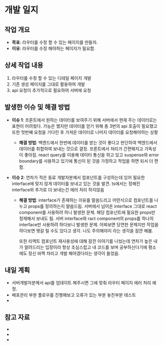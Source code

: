 # 개발 일지

## 작업 개요

- **목표**:
  라우터를 수정 할 수 있는 페이지를 만들자.
- **이유**:
  라우터를 수정 해야하는 페이지가 필요함.

## 상세 작업 내용

1. 라우터를 수정 할 수 있는 디테일 페이지 개발
2. 기존 생성 페이지를 그대로 활용하여 개발
3. api 요청이 추가적으로 필요하여 서버에 요청

## 발생한 이슈 및 해결 방법

- **이슈 1**:
  프론트에서 원하는 데이터를 보여주기 위해 서버에서 현재 주는 데이터로는 표현이 어려웠다. 가능은 했지만 데이터를 얻기 위해 총 3번의 api 호출이 필요했고
  또한 첫번째 요청을 기다린 후 가져온 데이터로 나머지 데이터를 요청해야하는 상황
  - **해결 방법**:
    백엔드에서 한번에 데이터를 받는 것이 좋다고 판단하여 백엔드에서 데이터를 취합하여 보내는 것으로 결정. 프론트에서 처리가 간편해지고 가독성이 좋아짐.
    react query를 이용해 데이터 통신을 하고 있고 suspense와 error boundary를 사용하고 있기에 통신이 된 것을 가정하고 작업을 하면 되서 더 편함.
- **이슈 2**:
  연차가 적은 동료 개발자분께서 컴포넌트를 구성하는데 있어 필요한 interface에 맞지 않게 데이터를 보내고 있는 것을 발견. ts에서는 정해진 interface외 추가로 더 보내는건 에러 처리 하지않음

  - **해결 방법**:
    interface가 존재하는 이유를 말씀드리고 어떤식으로 컴포넌트를 나누고 props를 정의하는지 말씀드림. 서버에서 넘어온 interface 그대로 react component를 사용하려 하니 발생한 문제.
    해당 컴포넌트에 필요한 props만 정제해서 보내도 됨. 서버 interface와 ract component의 props를 하나의 interface만 사용하려 하다보니 발생한 문제. 어찌보면 당연한 문제지만 작업을 하다보면 헷갈 릴 수도 있다고 생각. 나도 주의해야지 라는 생각을 잠깐 해봄.

    또한 리액트 컴포넌트 재사용성에 대해 잠깐 이야기를 나눴는데 연차가 높은 내가 알려드리는 입장이라 항상 조심스럽고 내 코드를 보며 공부하신다기에 평소에도 정신 바짝 차리고 개발 해야겠다라는 생각이 들었음.

## 내일 계획

- 서버개발자분께서 api를 업데이트 해주시면 그에 맞춰 라우터 페이지 에러 처리 예정.
- 배포관리 부분 플로우를 진행해보고 오류가 있는 부분 놓친부분 테스트
-

## 참고 자료

-
-
-
